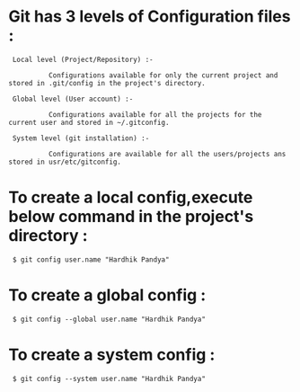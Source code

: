 # Git has 3 levels of Configuration files :

     Local level (Project/Repository) :- 
     
              Configurations available for only the current project and stored in .git/config in the project's directory.
     
     Global level (User account) :- 
              
              Configurations available for all the projects for the current user and stored in ~/.gitconfig.
     
     System level (git installation) :- 
      
              Configurations are available for all the users/projects ans stored in usr/etc/gitconfig.
              
# To create a local config,execute below command in the project's directory :

     $ git config user.name "Hardhik Pandya"
     
# To create a global config :

     $ git config --global user.name "Hardhik Pandya"
     
# To create a system config :

     $ git config --system user.name "Hardhik Pandya"
  
